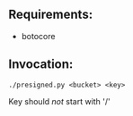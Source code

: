 ## Requirements:
* botocore

## Invocation:
    ./presigned.py <bucket> <key>

Key should _not_ start with '/'

